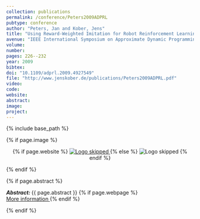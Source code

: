```yaml
---
collection: publications
permalink: /conference/Peters2009ADPRL
pubtype: conference
author: "Peters, Jan and Kober, Jens"
title: "Using Reward-Weighted Imitation for Robot Reinforcement Learning"
avenue: "IEEE International Symposium on Approximate Dynamic Programming and Reinforcement Learning (ADPRL)"
volume: 
number: 
pages: 226--232
year: 2009
bibtex: 
doi: "10.1109/adprl.2009.4927549"
file: "http://www.jenskober.de/publications/Peters2009ADPRL.pdf"
video: 
code: 
website: 
abstract: 
image: 
project: 
---
```

{% include base_path %}

{% if page.image %}
<p align="center">
{% if page.website %}
<a href="{{ page.website }}"> <img src="{{  page.image }}" alt="Logo skipped" style="max-height:200px"/> </a>
{% else %}
<img src="{{  page.image }}" alt="Logo skipped" />
{% endif %}
</p>
{% endif %}

{% if page.abstract %}
<p> <strong> <em> Abstract: </em> </strong> {{ page.abstract }}
    {% if page.webpage %}
        <a href="{{ page.website}}"> <br> More information </a>
    {% endif %}
</p>
{% endif %}

